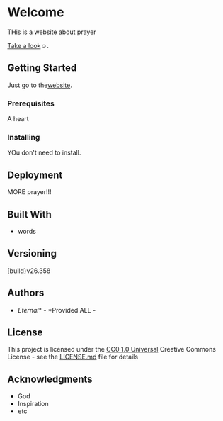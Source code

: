 # Welcome

THis is a website about prayer

[Take a look](https://eternal3909.github.io/prayer/)☺.

## Getting Started

Just go to the[website](https://eternal3909.github.io/prayer/).

### Prerequisites

A heart

### Installing

YOu don't need to install.


## Deployment

MORE prayer!!!

## Built With

  - words
    
## Versioning

[build}v26.358

## Authors

  - *Eternal** - *Provided ALL -
    
## License

This project is licensed under the [CC0 1.0 Universal](LICENSE.md)
Creative Commons License - see the [LICENSE.md](LICENSE.md) file for
details

## Acknowledgments

  - God
  - Inspiration
  - etc
